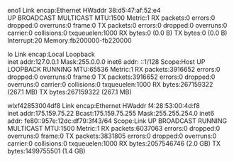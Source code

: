 eno1      Link encap:Ethernet  HWaddr 38:d5:47:af:52:e4  
          UP BROADCAST MULTICAST  MTU:1500  Metric:1
          RX packets:0 errors:0 dropped:0 overruns:0 frame:0
          TX packets:0 errors:0 dropped:0 overruns:0 carrier:0
          collisions:0 txqueuelen:1000 
          RX bytes:0 (0.0 B)  TX bytes:0 (0.0 B)
          Interrupt:20 Memory:fb200000-fb220000 

lo        Link encap:Local Loopback  
          inet addr:127.0.0.1  Mask:255.0.0.0
          inet6 addr: ::1/128 Scope:Host
          UP LOOPBACK RUNNING  MTU:65536  Metric:1
          RX packets:3916652 errors:0 dropped:0 overruns:0 frame:0
          TX packets:3916652 errors:0 dropped:0 overruns:0 carrier:0
          collisions:0 txqueuelen:1000 
          RX bytes:267159322 (267.1 MB)  TX bytes:267159322 (267.1 MB)

wlxf42853004df8 Link encap:Ethernet  HWaddr f4:28:53:00:4d:f8  
          inet addr:175.159.75.22  Bcast:175.159.75.255  Mask:255.255.254.0
          inet6 addr: fe80::957e:12dc:df79:3f43/64 Scope:Link
          UP BROADCAST RUNNING MULTICAST  MTU:1500  Metric:1
          RX packets:6037063 errors:0 dropped:0 overruns:0 frame:0
          TX packets:3831805 errors:0 dropped:0 overruns:0 carrier:0
          collisions:0 txqueuelen:1000 
          RX bytes:2057546746 (2.0 GB)  TX bytes:1499755501 (1.4 GB)

